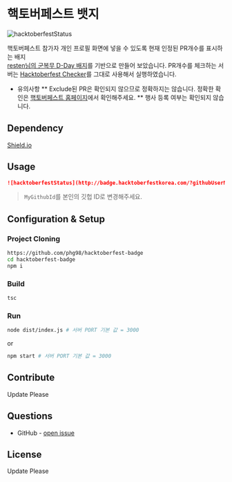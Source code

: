# 핵토버페스트 뱃지

![hacktoberfestStatus](http://badge.hacktoberfestkorea.com/?githubUserName=phg98)


핵토버페스트 참가자 개인 프로필 화면에 넣을 수 있도록 현재 인정된 PR개수를 표시하는 배지  
[resten님의 군복무 D-Day 배지](https://github.com/Resten1497/soldier_badge)를 기반으로 만들어 보았습니다. 
PR개수를 체크하는 서버는 [Hacktoberfest Checker](https://hacktoberfestchecker.jenko.me)를 그대로 사용해서 실행하였습니다.

* 유의사항
** Exclude된 PR은 확인되지 않으므로 정확하지는 않습니다. 정확한 확인은 [핵토버페스트 홈페이지](https://hacktoberfest.digitalocean.com/)에서 확인해주세요.
** 행사 등록 여부는 확인되지 않습니다.


## Dependency
[Shield.io](https://shields.io/)


## Usage

```markdown
![hacktoberfestStatus](http://badge.hacktoberfestkorea.com/?githubUserName=MyGithubId)
```
> `MyGithubId`를 본인의 깃헙 ID로 변경해주세요. 

## Configuration & Setup

### Project Cloning

```sh
https://github.com/phg98/hacktoberfest-badge
cd hacktoberfest-badge
npm i
```

### Build

```sh
tsc
```

### Run

```sh
node dist/index.js # 서버 PORT 기본 값 = 3000
```

or

```sh
npm start # 서버 PORT 기본 값 = 3000
```
## Contribute  
Update Please  

## Questions

* GitHub - [open issue](https://github.com/phg98/hacktoberfest-badge/issues)

## License
Update Please
